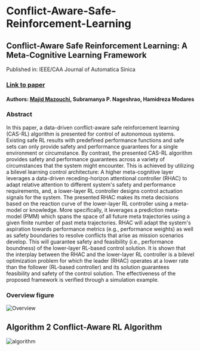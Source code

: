 # Conflict-Aware-Safe-Reinforcement-Learning
## Conflict-Aware Safe Reinforcement Learning: A Meta-Cognitive Learning Framework
Published in: IEEE/CAA Journal of Automatica Sinica

### [Link to paper](https://ieeexplore.ieee.org/abstract/document/9646175)

#### Authors: [Majid Mazouchi](https://majid-mazouchi.github.io/), Subramanya P. Nageshrao, Hamidreza Modares
### Abstract
In this paper, a data-driven conflict-aware safe reinforcement learning (CAS-RL) algorithm is presented for control of autonomous systems. Existing safe RL results with predefined performance functions and safe sets can only provide safety and performance guarantees for a single environment or circumstance. By contrast, the presented CAS-RL algorithm provides safety and performance guarantees across a variety of circumstances that the system might encounter. This is achieved by utilizing a bilevel learning control architecture: A higher meta-cognitive layer leverages a data-driven receding-horizon attentional controller (RHAC) to adapt relative attention to different system's safety and performance requirements, and, a lower-layer RL controller designs control actuation signals for the system. The presented RHAC makes its meta decisions based on the reaction curve of the lower-layer RL controller using a meta-model or knowledge. More specifically, it leverages a prediction meta-model (PMM) which spans the space of all future meta trajectories using a given finite number of past meta trajectories. RHAC will adapt the system's aspiration towards performance metrics (e.g., performance weights) as well as safety boundaries to resolve conflicts that arise as mission scenarios develop. This will guarantee safety and feasibility (i.e., performance boundness) of the lower-layer RL-based control solution. It is shown that the interplay between the RHAC and the lower-layer RL controller is a bilevel optimization problem for which the leader (RHAC) operates at a lower rate than the follower (RL-based controller) and its solution guarantees feasibility and safety of the control solution. The effectiveness of the proposed framework is verified through a simulation example.

### Overview figure
![Overview](https://github.com/majid-mazouchi/majid-mazouchi.github.io/blob/main/assets/img/ConflAwProj.png)

## Algorithm 2 Conflict-Aware RL Algorithm
![algorithm](https://github.com/majid-mazouchi/majid-mazouchi.github.io/blob/main/assets/img/Algorithm1ConflQLearning.png)
